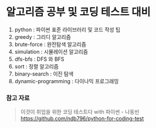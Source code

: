 # 알고리즘 공부 및 코딩 테스트 대비
1. python : 파이썬 표준 라이브러리 및 코드 작성 팁
2. greedy : 그리디 알고리즘
3. brute-force : 완전탐색 알고리즘
4. simulation : 시뮬레이션 알고리즘
5. dfs-bfs : DFS 와 BFS
6. sort : 정렬 알고리즘
7. binary-search : 이진 탐색
8. dynamic-programming : 다이나믹 프로그래밍


### 참고 자료
>이것이 취업을 위한 코딩 테스트다 with 파이썬 - 나동빈
>https://github.com/ndb796/python-for-coding-test